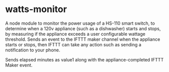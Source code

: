 # watts-monitor

A node module to monitor the power usage of a HS-110 smart switch, to determine when a 120v appliance (such as a dishwasher) starts and stops, by measuring if the appliance exceeds a user configurable wattage threshold.  Sends an event to the IFTTT maker channel when the appliance starts or stops, then IFTTT can take any action such as sending a notification to your phone.

Sends elapsed minutes as value1 along with the appliance-completed IFTTT Maker event.
